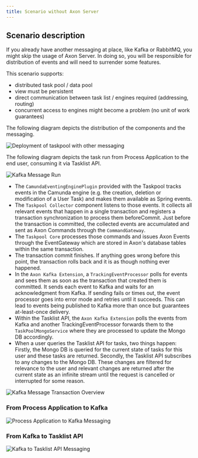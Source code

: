 ```yaml
---
title: Scenario without Axon Server
---
```


## Scenario description

If you already have another messaging at place, like Kafka or RabbitMQ, you might skip the usage of Axon Server. In doing so,
you will be responsible for distribution of events and will need to surrender some features.

This scenario supports:

-  distributed task pool / data pool
-  view must be persistent
-  direct communication between task list / engines required (addressing, routing)
-  concurrent access to engines might become a problem (no unit of work guarantees)

The following diagram depicts the distribution of the components and the messaging.

![Deployment of taskpool with other messaging](/img/deployment-messaging.png)

The following diagram depicts the task run from Process Application to the end user, consuming it via Tasklist API.

![Kafka Message Run](/img/scenario_kafka_messaging_overview.png)

- The `CamundaEventingEnginePlugin` provided with the Taskpool tracks events in the Camunda engine (e.g. the creation, deletion or modification of a User Task) and makes them available as Spring events.
- The `Taskpool Collector` component listens to those events. It collects all relevant events that happen in a single transaction and registers a transaction synchronization to process them beforeCommit. Just before the transaction is committed, the collected events are accumulated and sent as Axon Commands through the `CommandGateway`.
- The `Taskpool Core` processes those commands and issues Axon Events through the EventGateway which are stored in Axon's database tables within the same transaction.
- The transaction commit finishes. If anything goes wrong before this point, the transaction rolls back and it is as though nothing ever happened.
- In the `Axon Kafka Extension`, a `TrackingEventProcessor` polls for events and sees them as soon as the transaction that created them is committed. It sends each event to Kafka and waits for an acknowledgment from Kafka. If sending fails or times out, the event processor goes into error mode and retries until it succeeds. This can lead to events being published to Kafka more than once but guarantees at-least-once delivery.
- Within the Tasklist API, the `Axon Kafka Extension` polls the events from Kafka and another TrackingEventProcessor forwards them to the `TaskPoolMongoService` where they are processed to update the Mongo DB accordingly.
- When a user queries the Tasklist API for tasks, two things happen: Firstly, the Mongo DB is queried for the current state of tasks for this user and these tasks are returned. Secondly, the Tasklist API subscribes to any changes to the Mongo DB. These changes are filtered for relevance to the user and relevant changes are returned after the current state as an infinite stream until the request is cancelled or interrupted for some reason.

![Kafka Message Transaction Overview](/img/scenario_kafka_messaging_tx_view.png)

### From Process Application to Kafka

![Process Application to Kafka Messaging](/img/scenario_process_application_to_kafka_detail.png)

### From Kafka to Tasklist API

![Kafka to Tasklist API Messaging](/img/scenario_kafka_to_tasklist_detail.png)
